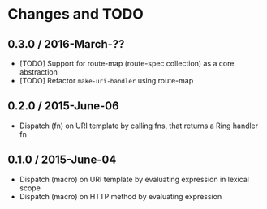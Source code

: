 # Changes and TODO

## 0.3.0 / 2016-March-??

* [TODO] Support for route-map (route-spec collection) as a core abstraction
* [TODO] Refactor `make-uri-handler` using route-map


## 0.2.0 / 2015-June-06

* Dispatch (fn) on URI template by calling fns, that returns a Ring handler fn


## 0.1.0 / 2015-June-04

* Dispatch (macro) on URI template by evaluating expression in lexical scope
* Dispatch (macro) on HTTP method by evaluating expression